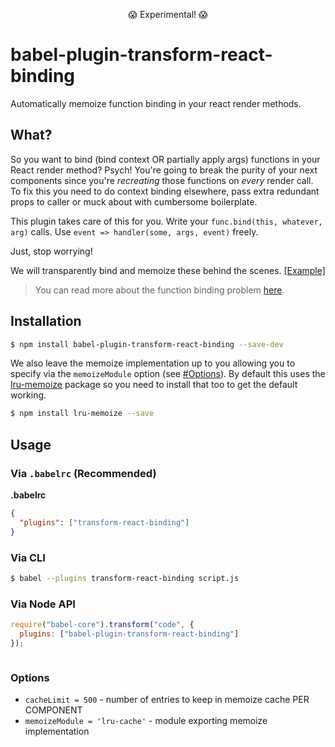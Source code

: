 <p align="center">
  😱 Experimental! 😱
</p>

# babel-plugin-transform-react-binding

Automatically memoize function binding in your react render methods.

## What?

So you want to bind (bind context OR partially apply args) functions in your React
render method? Psych! You're going to break the purity of your next components since
you're *recreating* those functions on *every* render call. To fix this you need to
do context binding elsewhere, pass extra redundant props to caller or muck about with
cumbersome boilerplate.

This plugin takes care of this for you. Write your `func.bind(this, whatever, arg)` calls. Use `event => handler(some, args, event)`
freely.

Just, stop worrying!

We will transparently bind and memoize these behind the scenes. [[Example]](https://astexplorer.net/#/JDXJSoobah/3)

> You can read more about the function binding problem [here](https://medium.com/@roman01la/avoid-partial-application-in-react-components-3c9e36d7f735#.6188frv1b).

## Installation

```sh
$ npm install babel-plugin-transform-react-binding --save-dev
```

We also leave the memoize implementation up to you allowing you to specify via the
`memoizeModule` option (see [#Options](#options)). By default this uses the
[lru-memoize](https://www.npmjs.com/package/lru-memoize) package so you need to install
that too to get the default working.

```sh
$ npm install lru-memoize --save
```

## Usage

### Via `.babelrc` (Recommended)

**.babelrc**

```json
{
  "plugins": ["transform-react-binding"]
}
```

### Via CLI

```sh
$ babel --plugins transform-react-binding script.js
```

### Via Node API

```javascript
require("babel-core").transform("code", {
  plugins: ["babel-plugin-transform-react-binding"]
});



```

### Options

- `cacheLimit = 500` - number of entries to keep in memoize cache PER COMPONENT
- `memoizeModule = 'lru-cache'` - module exporting memoize implementation

